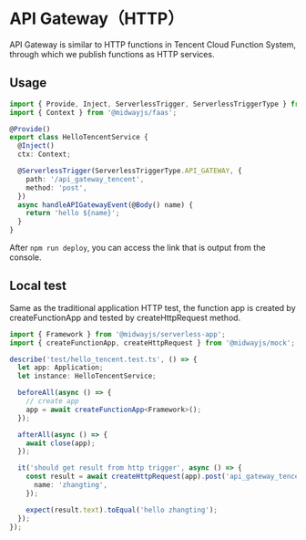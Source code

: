 # API Gateway（HTTP）

API Gateway is similar to HTTP functions in Tencent Cloud Function System, through which we publish functions as HTTP services.

## Usage

```typescript
import { Provide, Inject, ServerlessTrigger, ServerlessTriggerType } from '@midwayjs/core';
import { Context } from '@midwayjs/faas';

@Provide()
export class HelloTencentService {
  @Inject()
  ctx: Context;

  @ServerlessTrigger(ServerlessTriggerType.API_GATEWAY, {
    path: '/api_gateway_tencent',
    method: 'post',
  })
  async handleAPIGatewayEvent(@Body() name) {
    return 'hello ${name}';
  }
}
```

After `npm run deploy`, you can access the link that is output from the console.

## Local test

Same as the traditional application HTTP test, the function app is created by createFunctionApp and tested by createHttpRequest method.

```typescript
import { Framework } from '@midwayjs/serverless-app';
import { createFunctionApp, createHttpRequest } from '@midwayjs/mock';

describe('test/hello_tencent.test.ts', () => {
  let app: Application;
  let instance: HelloTencentService;

  beforeAll(async () => {
    // create app
    app = await createFunctionApp<Framework>();
  });

  afterAll(async () => {
    await close(app);
  });

  it('should get result from http trigger', async () => {
    const result = await createHttpRequest(app).post('api_gateway_tencent').send({
      name: 'zhangting',
    });

    expect(result.text).toEqual('hello zhangting');
  });
});
```
